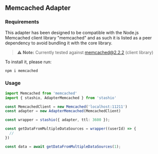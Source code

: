 ## Memcached Adapter

### Requirements

This adapter has been designed to be compatible with the Node.js Memcached client library "memcached" and as such it is listed as a peer dependency to avoid bundling it with the core library.

> ⚠️ **Note:** Currently tested against memcached@2.2.2 (client library)

To install it, please run:

```sh
npm i memcached
```

### Usage

```ts
import Memcached from 'memcached'
import { stashio, AdapterMemcached } from 'stashio'

const MemcachedClient = new Memcached('localhost:11211')
const adapter = new AdapterMemcached(MemcachedClient)

const wrapper = stashio({ adapter, ttl: 3600 });

const getDataFromMultipleDataSources = wrapper((userId) => {
  // 
})

const data = await getDataFromMultipleDataSources(1);
```